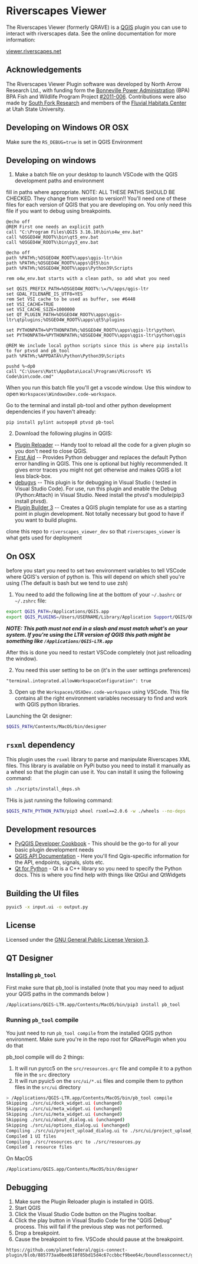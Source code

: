 # Riverscapes Viewer

The Riverscapes Viewer (formerly QRAVE) is a [QGIS](http://www.qgis.org/en/site/) plugin you can use to interact with riverscapes data. See the online documentation for more information:

[viewer.riverscapes.net](https://viewer.riverscapes.net/software-help/help-qgis/)

## Acknowledgements

The Riverscapes Viewer Plugin software was developed by North Arrow Research Ltd., with funding form the [Bonneville Power Administration](https://www.bpa.gov/) (BPA) BPA Fish and Wildlife Program Project [#2011-006](http://www.cbfish.org/Project.mvc/Display/2011-006-00). Contributions were also made by [South Fork Research](http://www.southforkresearch.org/) and members of the [Fluvial Habitats Center](http://etal.joewheaton.org/a/joewheaton.org/et-al/) at Utah State University.

## Developing on Windows OR OSX

Make sure the `RS_DEBUG=true` is set in QGIS Environment

## Developing on windows

1. Make a batch file on your desktop to launch VSCode with the QGIS development paths and environment

fill in paths where appropriate.  NOTE: ALL THESE PATHS SHOULD BE CHECKED. They change from version to version!! You'll need one of these files for each version of QGIS that you are developing on. You only need this file if you want to debug using breakpoints.

```batch
@echo off
@REM First one needs an explicit path
call "C:\Program Files\QGIS 3.16.10\bin\o4w_env.bat"
call %OSGEO4W_ROOT%\bin\qt5_env.bat
call %OSGEO4W_ROOT%\bin\py3_env.bat

@echo off
path %PATH%;%OSGEO4W_ROOT%\apps\qgis-ltr\bin
path %PATH%;%OSGEO4W_ROOT%\apps\Qt5\bin
path %PATH%;%OSGEO4W_ROOT%\apps\Python39\Scripts

rem o4w_env.bat starts with a clean path, so add what you need

set QGIS_PREFIX_PATH=%OSGEO4W_ROOT%:\=/%/apps/qgis-ltr
set GDAL_FILENAME_IS_UTF8=YES
rem Set VSI cache to be used as buffer, see #6448
set VSI_CACHE=TRUE
set VSI_CACHE_SIZE=1000000
set QT_PLUGIN_PATH=%OSGEO4W_ROOT%\apps\qgis-ltr\qtplugins;%OSGEO4W_ROOT%\apps\qt5\plugins

set PYTHONPATH=%PYTHONPATH%;%OSGEO4W_ROOT%\apps\qgis-ltr\python\
set PYTHONPATH=%PYTHONPATH%;%OSGEO4W_ROOT%\apps\qgis-ltr\python\qgis

@REM We include local python scripts since this is where pip installs to for ptvsd and pb_tool
path %PATH%;%APPDATA%\Python\Python39\Scripts

pushd %~dp0
call "C:\Users\Matt\AppData\Local\Programs\Microsoft VS Code\bin\code.cmd"
```

When you run this batch file you'll get a vscode window. Use this window to open `Workspaces\WindowsDev.code-workspace`.

Go to the terminal and install pb-tool and other python development dependencies if you haven't already:

```
pip install pylint autopep8 ptvsd pb-tool
```


2. Download the following plugins in QGIS:

* [Plugin Reloader](https://github.com/borysiasty/plugin_reloader) -- Handy tool to reload all the code for a given plugin so you don't need to close QGIS.
* [First Aid](https://github.com/wonder-sk/qgis-first-aid-plugin) -- Provides Python debugger and replaces the default Python error handling in QGIS. This one is optional but highly recommended. It gives error traces you might not get otherwise and makes QGIS a lot less black-box.
* [debugvs](https://github.com/lmotta/debug_vs_plugin/wiki) -- This plugin is for debugging in Visual Studio ( tested in Visual Studio Code). For use, run this plugin and enable the Debug (Python:Attach) in Visual Studio. Need install the ptvsd's module(pip3 install ptvsd).
* [Plugin Builder 3](http://g-sherman.github.io/Qgis-Plugin-Builder) -- Creates a QGIS plugin template for use as a starting point in plugin development. Not totally necessary but good to have if you want to build plugins.


clone this repo to `riverscapes_viewer_dev` so that `riverscapes_viewer` is what gets used for deployment



## On OSX

before you start you need to set two environment variables to tell VSCode where QGIS's version of python is. This will depend on which shell you're using (The default is bash but we tend to use zsh)

1. You need to add the following line at the bottom of your `~/.bashrc` or `~/.zshrc` file:

```bash
export QGIS_PATH=/Applications/QGIS.app
export QGIS_PLUGINS=/Users/USERNAME/Library/Application Support/QGIS/QGIS3/profiles/user/python/plugins
```

***NOTE: This path must not end in a slash and must match what's on your system. If you're using the LTR version of QGIS this path might be something like `/Applications/QGIS-LTR.app`***

After this is done you need to restart VSCode completely (not just relloading the window).

2. You need this user setting to be on (it's in the user settings preferences)

```
"terminal.integrated.allowWorkspaceConfiguration": true
```

3. Open up the `Workspaces/OSXDev.code-workspace` using VSCode. This file contains all the right environment variables necessary to find and work with QGIS python libraries.

Launching the Qt designer:

```bash
$QGIS_PATH/Contents/MacOS/bin/designer 
```

## `rsxml` dependency

This plugin uses the `rsxml` library to parse and manipulate Riverscapes XML files. This library is available on PyPi butso you need to install it manually as a wheel so that the plugin can use it. You can install it using the following command:

```bash
sh ./scripts/install_deps.sh
```

THis is just running the following command:

```bash
$QGIS_PATH_PYTHON_PATH/pip3 wheel rsxml==2.0.6 -w ./wheels --no-deps
```

## Development resources

* [PyQGIS Developer Cookbook](https://docs.qgis.org/3.16/en/docs/pyqgis_developer_cookbook/index.html) - This should be the go-to for all your basic plugin development needs
* [QGIS API Documentation](https://qgis.org/api/) - Here you'll find Qgis-specific information for the API, endpoints, signals, slots etc.
* [Qt for Python](https://doc.qt.io/qtforpython-5/) - Qt is a C++ library so you need to specify the Python docs. This is where you find help with things like QtGui and QtWidgets


## Building the UI files

```sh
pyuic5 -x input.ui -o output.py
```

## License

Licensed under the [GNU General Public License Version 3](https://github.com/Riverscapes/RiverscapesToolbar/blob/master/LICENSE).

## QT Designer

### Installing `pb_tool`

First make sure that pb_tool is installed (note that you may need to adjust your QGIS paths in the commands below )

```sh
/Applications/QGIS-LTR.app/Contents/MacOS/bin/pip3 install pb_tool
```

### Running `pb_tool` compile

You just need to run `pb_tool compile` from the installed QGIS python environment. Make sure you're in the repo root for QRavePlugin when you do that

pb_tool compile will do 2 things:

1. It will run pyrcc5 on the `src/resources.qrc` file and compile it to a python file in the `src` directory
2. It will run pyuic5 on the `src/ui/*.ui` files and compile them to python files in the `src/ui` directory

```bash
> /Applications/QGIS-LTR.app/Contents/MacOS/bin/pb_tool compile     
Skipping ./src/ui/dock_widget.ui (unchanged)
Skipping ./src/ui/meta_widget.ui (unchanged)
Skipping ./src/ui/meta_widget.ui (unchanged)
Skipping ./src/ui/about_dialog.ui (unchanged)
Skipping ./src/ui/options_dialog.ui (unchanged)
Compiling ./src/ui/project_upload_dialog.ui to ./src/ui/project_upload_dialog.py
Compiled 1 UI files
Compiling ./src/resources.qrc to ./src/resources.py
Compiled 1 resource files
```

On MacOS

`/Applications/QGIS.app/Contents/MacOS/bin/designer`

## Debugging

1. Make sure the Plugin Reloader plugin is installed in QGIS.
1. Start QGIS
1. Click the Visual Studio Code button on the Plugins toolbar.
1. Click the play button in Visual Studio Code for the "QGIS Debug" process. This will fail if the previous step was not performed.
1. Drop a breakpoint.
1. Cause the breakpoint to fire. VSCode should pause at the breakpoint.

```
https://github.com/planetfederal/qgis-connect-plugin/blob/885773aa0bed618f85bd15d4c67ccbbcf9bee64c/boundlessconnect/gui/connectdockwidget.py#L430
```



